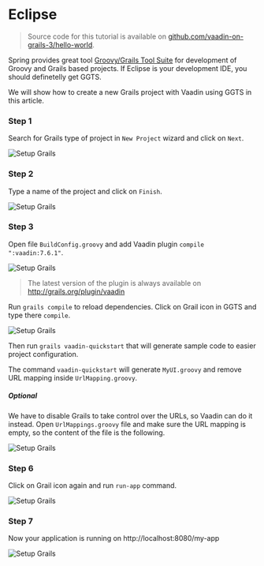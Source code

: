 # Eclipse

> Source code for this tutorial is available on [github.com/vaadin-on-grails-3/hello-world](https://github.com/vaadin-on-grails-3/hello-world).

Spring provides great tool [Groovy/Grails Tool Suite](http://spring.io/tools/ggts) for development of Groovy and Grails based projects. If Eclipse is your development IDE, you should definetelly get GGTS.

We will show how to create a new Grails project with Vaadin using GGTS in this article.

### Step 1

Search for Grails type of project in `New Project` wizard and click on `Next`.

![Setup Grails](http://vaadinongrails.com/book/1_1_4_new-project.png)

### Step 2

Type a name of the project and click on `Finish`.

![Setup Grails](http://vaadinongrails.com/book/1_1_4_project-name.png)

### Step 3

Open file `BuildConfig.groovy` and add Vaadin plugin `compile ":vaadin:7.6.1"`.

![Setup Grails](http://vaadinongrails.com/book/1_1_4_vaadin.png)

> The latest version of the plugin is always available on http://grails.org/plugin/vaadin

Run `grails compile` to reload dependencies. Click on Grail icon in GGTS and type there `compile`.

![Setup Grails](http://vaadinongrails.com/book/1_1_4_compile.png)

Then run `grails vaadin-quickstart` that will generate sample code to easier project configuration.

The command `vaadin-quickstart` will generate `MyUI.groovy` and remove URL mapping inside `UrlMapping.groovy`.

##### Optional

We have to disable Grails to take control over the URLs, so Vaadin can do it instead. Open `UrlMappings.groovy` file and make sure the URL mapping is empty, so the content of the file is the following.

![Setup Grails](http://vaadinongrails.com/book/1_1_4_urlmapping.png)

### Step 6

Click on Grail icon again and run `run-app` command.

![Setup Grails](http://vaadinongrails.com/book/1_1_4_run-app.png)

### Step 7

Now your application is running on http://localhost:8080/my-app

![Setup Grails](http://vaadinongrails.com/book/1_1_4_running.png)

